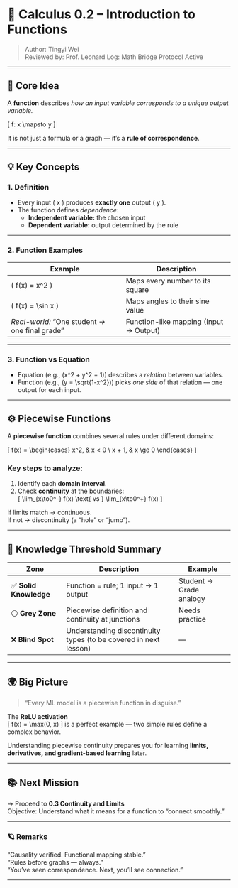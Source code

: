 
# 🧮 Calculus 0.2 – Introduction to Functions

> Author: Tingyi Wei  
> Reviewed by: Prof. Leonard 
> Log: Math Bridge Protocol Active

---

## 🚀 Core Idea

A **function** describes *how an input variable corresponds to a unique output variable.*

\[
f: x \mapsto y
\]

It is not just a formula or a graph — it’s a **rule of correspondence**.

---

## 💡 Key Concepts

### 1. Definition

- Every input \( x \) produces **exactly one** output \( y \).
- The function defines *dependence*:  
  - **Independent variable:** the chosen input  
  - **Dependent variable:** output determined by the rule

---

### 2. Function Examples

| Example | Description |
|----------|--------------|
| \( f(x) = x^2 \) | Maps every number to its square |
| \( f(x) = \sin x \) | Maps angles to their sine value |
| *Real-world:* “One student → one final grade” | Function-like mapping (Input → Output) |

---

### 3. Function vs Equation

- Equation (e.g., \(x^2 + y^2 = 1\)) describes a *relation* between variables.  
- Function (e.g., \(y = \sqrt{1-x^2}\)) picks *one side* of that relation — one output for each input.

---

## ⚙️ Piecewise Functions

A **piecewise function** combines several rules under different domains:

\[
f(x) =
\begin{cases}
x^2, & x < 0 \\
x + 1, & x \ge 0
\end{cases}
\]

### Key steps to analyze:

1. Identify each **domain interval**.  
2. Check **continuity** at the boundaries:  
   \[
   \lim_{x\to0^-} f(x) \text{ vs } \lim_{x\to0^+} f(x)
   \]

If limits match → continuous.  
If not → discontinuity (a “hole” or “jump”).

---

## 🧠 Knowledge Threshold Summary

| Zone | Description | Example |
|------|--------------|----------|
| ✅ **Solid Knowledge** | Function = rule; 1 input → 1 output | Student → Grade analogy |
| ⚪ **Grey Zone** | Piecewise definition and continuity at junctions | Needs practice |
| ❌ **Blind Spot** | Understanding discontinuity types (to be covered in next lesson) | — |

---

## 🌍 Big Picture 

> “Every ML model is a piecewise function in disguise.”

The **ReLU activation**  
\[
f(x) = \max(0, x)
\]
is a perfect example — two simple rules define a complex behavior.

Understanding piecewise continuity prepares you for learning **limits, derivatives, and gradient-based learning** later.

---

## 📚 Next Mission

→ Proceed to **0.3 Continuity and Limits**  
Objective: Understand what it means for a function to “connect smoothly.”

---

### 🪐 Remarks

“Causality verified. Functional mapping stable.”  
“Rules before graphs — always.”  
“You’ve seen correspondence. Next, you’ll see connection.”

---
